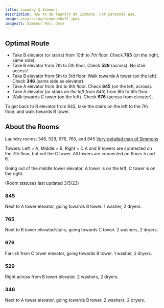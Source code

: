 ```yaml
---
title: Laundry @ Simmons
description: How to do laundry at Simmons. For personal use.
image: assets/img/simmonshall.jpeg
imagealt: Simmons Hall Dorm
---
```


## Optimal Route
- Take B elevator (or stairs) from 10th to 7th floor. Check **765** (on the right, same side).
- Take B elevator from 7th to 5th floor. Check **529** (across). No stair access!
- Take B elevator from 5th to 3rd floor. Walk towards A tower (on the left). Check **346** (same side as elevator).
- Take A elevator from 3rd to 8th floor. Check **845** (on the left, across).
- Take A elevator (or stairs *on the left from 845*) from 8th to 6th floor.
- Walk towards C tower (on the left). Check **676** (across from elevator).

To get back to B elevator from 845, take the stairs on the left to the 7th floor, and walk towards B tower.

## About the Rooms
Laundry rooms: 346, 529, 676, 765, and 845
[Very detailed map of Simmons](https://simmons-hall.scripts.mit.edu:444/rooming/)

Towers: Left = A, Middle = B, Right = C
A and B towers are connected on the 7th floor, but *not* the C tower. All towers are connected on floors 5 and 6.

Going out of the middle tower elevator, A tower is on the left, C tower is on the right.

(Room statuses last updated 3/5/23)

### 845
Next to A tower elevator, going towards B tower. 1 washer, 2 dryers.

### 765
Next to B tower elevator/stairs, going towards C tower. 2 washers, 2 dryers.

### 676
Far-ish from C tower elevator, going towards B tower. 1 washer, 2 dryers.

### 529
Right across from B tower elevator. 2 washers, 2 dryers.

### 346
Next to A tower elevator, going towards B tower. 2 washers, 2 dryers.
